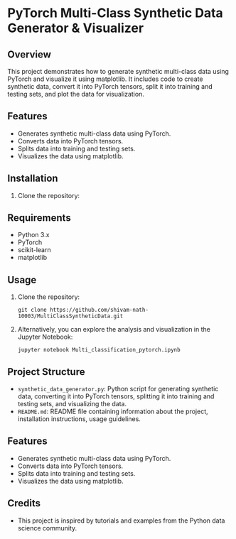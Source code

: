 # PyTorch Multi-Class Synthetic Data Generator & Visualizer

## Overview
This project demonstrates how to generate synthetic multi-class data using PyTorch and visualize it using matplotlib. It includes code to create synthetic data, convert it into PyTorch tensors, split it into training and testing sets, and plot the data for visualization.

## Features
- Generates synthetic multi-class data using PyTorch.
- Converts data into PyTorch tensors.
- Splits data into training and testing sets.
- Visualizes the data using matplotlib.

## Installation
1. Clone the repository:

## Requirements
- Python 3.x
- PyTorch
- scikit-learn
- matplotlib
## Usage
1. Clone the repository:

    ```
    git clone https://github.com/shivam-nath-10003/MultiClassSyntheticData.git
    ```


2. Alternatively, you can explore the analysis and visualization in the Jupyter Notebook:

    ```
    jupyter notebook Multi_classification_pytorch.ipynb
    ```
## Project Structure
- `synthetic_data_generator.py`: Python script for generating synthetic data, converting it into PyTorch tensors, splitting it into training and testing sets, and visualizing the data.
- `README.md`: README file containing information about the project, installation instructions, usage guidelines.

## Features
- Generates synthetic multi-class data using PyTorch.
- Converts data into PyTorch tensors.
- Splits data into training and testing sets.
- Visualizes the data using matplotlib.

## Credits
- This project is inspired by tutorials and examples from the Python data science community.
